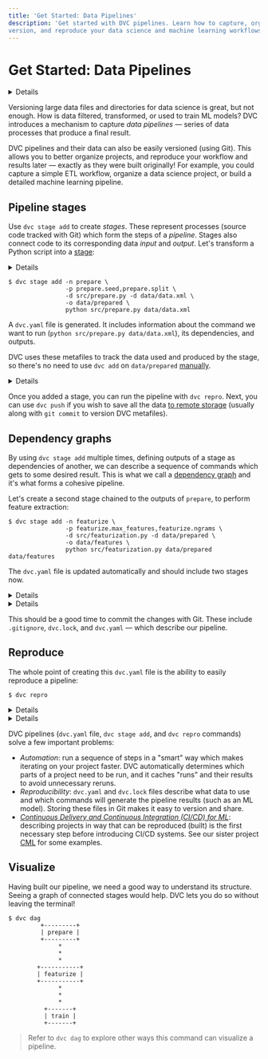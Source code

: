 ```yaml
---
title: 'Get Started: Data Pipelines'
description: 'Get started with DVC pipelines. Learn how to capture, organize,
version, and reproduce your data science and machine learning workflows.'
---
```


# Get Started: Data Pipelines

<details>

### 🎬 Click to watch a video intro.

https://youtu.be/71IGzyH95UY

</details>

Versioning large data files and directories for data science is great, but not
enough. How is data filtered, transformed, or used to train ML models? DVC
introduces a mechanism to capture _data pipelines_ — series of data processes
that produce a final result.

DVC pipelines and their data can also be easily versioned (using Git). This
allows you to better organize projects, and reproduce your workflow and results
later — exactly as they were built originally! For example, you could capture a
simple ETL workflow, organize a data science project, or build a detailed
machine learning pipeline.

## Pipeline stages

Use `dvc stage add` to create _stages_. These represent processes (source code
tracked with Git) which form the steps of a _pipeline_. Stages also connect code
to its corresponding data _input_ and _output_. Let's transform a Python script
into a [stage](/doc/command-reference/stage):

<details>

### ⚙️ Expand to download example code.

Get the sample code like this:

```cli
$ wget https://code.dvc.org/get-started/code.zip
$ unzip code.zip
$ rm -f code.zip
$ tree
.
├── params.yaml
└── src
    ├── evaluate.py
    ├── featurization.py
    ├── prepare.py
    ├── requirements.txt
    └── train.py
```

Now let's install the requirements:

> We **strongly** recommend creating a
> [virtual environment](https://python.readthedocs.io/en/stable/library/venv.html)
> first.

```cli
$ pip install -r src/requirements.txt
```

Please also add or commit the source code directory with Git at this point.

</details>

```cli
$ dvc stage add -n prepare \
                -p prepare.seed,prepare.split \
                -d src/prepare.py -d data/data.xml \
                -o data/prepared \
                python src/prepare.py data/data.xml
```

A `dvc.yaml` file is generated. It includes information about the command we
want to run (`python src/prepare.py data/data.xml`), its
<abbr>dependencies</abbr>, and <abbr>outputs</abbr>.

DVC uses these metafiles to track the data used and produced by the stage, so
there's no need to use `dvc add` on `data/prepared`
[manually](/doc/start/data-management/data-versioning).

<details id="stage-expand-to-see-what-happens-under-the-hood">

### 💡 Expand to see what happens under the hood.

The command options used above mean the following:

- `-n prepare` specifies a name for the stage. If you open the `dvc.yaml` file
  you will see a section named `prepare`.

- `-p prepare.seed,prepare.split` defines special types of dependencies —
  [parameters](/doc/command-reference/params). We'll get to them later in the
  [Metrics, Parameters, and Plots](/doc/start/data-management/metrics-parameters-plots)
  page, but the idea is that the stage can depend on field values from a
  parameters file (`params.yaml` by default):

```yaml
prepare:
  split: 0.20
  seed: 20170428
```

- `-d src/prepare.py` and `-d data/data.xml` mean that the stage depends on
  these files to work. Notice that the source code itself is marked as a
  dependency. If any of these files change later, DVC will know that this stage
  needs to be [reproduced](#reproduce).

- `-o data/prepared` specifies an output directory for this script, which writes
  two files in it. This is how the <abbr>workspace</abbr> should look like after
  the run:

  ```git
   .
   ├── data
   │   ├── data.xml
   │   ├── data.xml.dvc
  +│   └── prepared
  +│       ├── test.tsv
  +│       └── train.tsv
  +├── dvc.yaml
  +├── dvc.lock
   ├── params.yaml
   └── src
       ├── ...
  ```

- The last line, `python src/prepare.py data/data.xml` is the command to run in
  this stage, and it's saved to `dvc.yaml`, as shown below.

The resulting `prepare` stage contains all of the information above:

```yaml
stages:
  prepare:
    cmd: python src/prepare.py data/data.xml
    deps:
      - src/prepare.py
      - data/data.xml
    params:
      - prepare.seed
      - prepare.split
    outs:
      - data/prepared
```

</details>

Once you added a stage, you can run the pipeline with `dvc repro`. Next, you can
use `dvc push` if you wish to save all the data [to remote storage] (usually
along with `git commit` to version DVC metafiles).

[to remote storage]:
  /doc/start/data-management/data-versioning#storing-and-sharing

## Dependency graphs

By using `dvc stage add` multiple times, defining <abbr>outputs</abbr> of a
stage as <abbr>dependencies</abbr> of another, we can describe a sequence of
commands which gets to some desired result. This is what we call a [dependency
graph] and it's what forms a cohesive pipeline.

Let's create a second stage chained to the outputs of `prepare`, to perform
feature extraction:

```cli
$ dvc stage add -n featurize \
                -p featurize.max_features,featurize.ngrams \
                -d src/featurization.py -d data/prepared \
                -o data/features \
                python src/featurization.py data/prepared data/features
```

The `dvc.yaml` file is updated automatically and should include two stages now.

<details id="pipeline-expand-to-see-what-happens-under-the-hood">

### 💡 Expand to see what happens under the hood.

The changes to the `dvc.yaml` should look like this:

```git
 stages:
   prepare:
     cmd: python src/prepare.py data/data.xml
     deps:
     - data/data.xml
     - src/prepare.py
     params:
     - prepare.seed
     - prepare.split
     outs:
     - data/prepared
+  featurize:
+    cmd: python src/featurization.py data/prepared data/features
+    deps:
+    - data/prepared
+    - src/featurization.py
+    params:
+    - featurize.max_features
+    - featurize.ngrams
+    outs:
+    - data/features
```

Note that you can create and edit `dvc.yaml` files manually instead of using
helper `dvc stage add`.

</details>

<details>

### ⚙️ Expand to add more stages.

Let's add the training itself. Nothing new this time; just the same
`dvc stage add` command with the same set of options:

```cli
$ dvc stage add -n train \
                -p train.seed,train.n_est,train.min_split \
                -d src/train.py -d data/features \
                -o model.pkl \
                python src/train.py data/features model.pkl
```

Please check the `dvc.yaml` again, it should have one more stage now.

</details>

This should be a good time to commit the changes with Git. These include
`.gitignore`, `dvc.lock`, and `dvc.yaml` — which describe our pipeline.

## Reproduce

The whole point of creating this `dvc.yaml` file is the ability to easily
reproduce a pipeline:

```cli
$ dvc repro
```

<details>

### ⚙️ Expand to have some fun with it.

Let's try to play a little bit with it. First, let's try to change one of the
parameters for the training stage:

1. Open `params.yaml` and change `n_est` to `100`, and
2. (re)run `dvc repro`.

You should see:

```cli
$ dvc repro
Stage 'prepare' didn't change, skipping
Stage 'featurize' didn't change, skipping
Running stage 'train' with command: ...
```

DVC detected that only `train` should be run, and skipped everything else! All
the intermediate results are being reused.

Now, let's change it back to `50` and run `dvc repro` again:

```cli
$ dvc repro
Stage 'prepare' didn't change, skipping
Stage 'featurize' didn't change, skipping
```

As before, there was no need to rerun `prepare`, `featurize`, etc. But this time
it also doesn't rerun `train`! The previous run with the same set of inputs
(parameters & data) was saved in DVC's <abbr>run-cache</abbr>, and reused here.

</details>

<details id="repro-expand-to-see-what-happens-under-the-hood">

### 💡 Expand to see what happens under the hood.

`dvc repro` relies on the [dependency graph] of stages defined in `dvc.yaml`,
and uses `dvc.lock` to determine what exactly needs to be run.

The `dvc.lock` file is similar to a `.dvc` file — it captures hashes (in most
cases `md5`s) of the dependencies and values of the parameters that were used.
It can be considered a _state_ of the pipeline:

```yaml
schema: '2.0'
stages:
  prepare:
    cmd: python src/prepare.py data/data.xml
    deps:
      - path: data/data.xml
        md5: 22a1a2931c8370d3aeedd7183606fd7f
        size: 14445097
      - path: src/prepare.py
        md5: f09ea0c15980b43010257ccb9f0055e2
        size: 1576
    params:
      params.yaml:
        prepare.seed: 20170428
        prepare.split: 0.2
    outs:
      - path: data/prepared
        md5: 153aad06d376b6595932470e459ef42a.dir
        size: 8437363
        nfiles: 2
```

<admon type="info">

The `dvc status` command can be used to compare the workspace with an actual
state of the workspace.

</admon>

[dependency graph]: /doc/user-guide/pipelines/defining-pipelines

</details>

DVC pipelines (`dvc.yaml` file, `dvc stage add`, and `dvc repro` commands) solve
a few important problems:

- _Automation_: run a sequence of steps in a "smart" way which makes iterating
  on your project faster. DVC automatically determines which parts of a project
  need to be run, and it caches "runs" and their results to avoid unnecessary
  reruns.
- _Reproducibility_: `dvc.yaml` and `dvc.lock` files describe what data to use
  and which commands will generate the pipeline results (such as an ML model).
  Storing these files in Git makes it easy to version and share.
- [_Continuous Delivery and Continuous Integration (CI/CD) for ML_](/doc/use-cases/ci-cd-for-machine-learning):
  describing projects in way that can be reproduced (built) is the first
  necessary step before introducing CI/CD systems. See our sister project
  [CML](https://cml.dev) for some examples.

## Visualize

Having built our pipeline, we need a good way to understand its structure.
Seeing a graph of connected stages would help. DVC lets you do so without
leaving the terminal!

```cli
$ dvc dag
         +---------+
         | prepare |
         +---------+
              *
              *
              *
        +-----------+
        | featurize |
        +-----------+
              *
              *
              *
          +-------+
          | train |
          +-------+
```

> Refer to `dvc dag` to explore other ways this command can visualize a
> pipeline.
